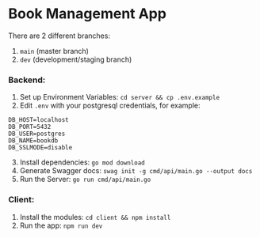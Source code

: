 # Book Management App

There are 2 different branches:
1. `main` (master branch)
2. `dev` (development/staging branch)
### Backend:

1. Set up Environment Variables: `cd server && cp .env.example`
2. Edit `.env` with your postgresql credentials, for example:

```
DB_HOST=localhost
DB_PORT=5432
DB_USER=postgres
DB_NAME=bookdb
DB_SSLMODE=disable
```

3. Install dependencies: `go mod download`
4. Generate Swagger docs: `swag init -g cmd/api/main.go --output docs`
5. Run the Server: `go run cmd/api/main.go`

### Client:

1. Install the modules: `cd client && npm install`
2. Run the app: `npm run dev`
